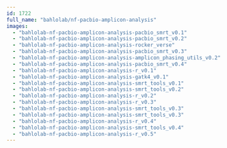 ```yaml
---
id: 1722
full_name: "bahlolab/nf-pacbio-amplicon-analysis"
images: 
  - "bahlolab-nf-pacbio-amplicon-analysis-pacbio_smrt_v0.1"
  - "bahlolab-nf-pacbio-amplicon-analysis-pacbio_smrt_v0.2"
  - "bahlolab-nf-pacbio-amplicon-analysis-rocker_verse"
  - "bahlolab-nf-pacbio-amplicon-analysis-pacbio_smrt_v0.3"
  - "bahlolab-nf-pacbio-amplicon-analysis-amplicon_phasing_utils_v0.2"
  - "bahlolab-nf-pacbio-amplicon-analysis-pacbio_smrt_v0.4"
  - "bahlolab-nf-pacbio-amplicon-analysis-r_v0.1"
  - "bahlolab-nf-pacbio-amplicon-analysis-gatk4_v0.1"
  - "bahlolab-nf-pacbio-amplicon-analysis-smrt_tools_v0.1"
  - "bahlolab-nf-pacbio-amplicon-analysis-smrt_tools_v0.2"
  - "bahlolab-nf-pacbio-amplicon-analysis-r_v0.2"
  - "bahlolab-nf-pacbio-amplicon-analysis-r_v0.3"
  - "bahlolab-nf-pacbio-amplicon-analysis-smrt_tools_v0.3"
  - "bahlolab-nf-pacbio-amplicon-analysis-smrt_tools_v0.3"
  - "bahlolab-nf-pacbio-amplicon-analysis-r_v0.4"
  - "bahlolab-nf-pacbio-amplicon-analysis-smrt_tools_v0.4"
  - "bahlolab-nf-pacbio-amplicon-analysis-r_v0.5"
---
```

